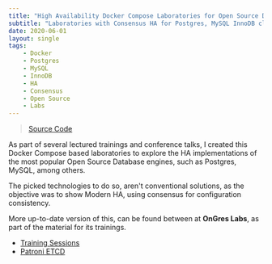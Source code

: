 ```yaml
---
title: "High Availability Docker Compose Laboratories for Open Source Databases"
subtitle: "Laboratories with Consensus HA for Postgres, MySQL InnoDB cluster and others"
date: 2020-06-01
layout: single
tags:
    - Docker
    - Postgres
    - MySQL
    - InnoDB
    - HA
    - Consensus
    - Open Source
    - Labs 
---
```


> [Source Code](https://gitlab.com/3manuek/HA_PoC) 

As part of several lectured trainings and conference talks, I created this Docker Compose based laboratories to explore the HA implementations of the most popular Open Source Database engines, such as Postgres, MySQL, among others.

The picked technologies to do so, aren't conventional solutions, as the objective was to show Modern HA, using consensus for configuration consistency.

More up-to-date version of this, can be found between at **OnGres Labs**, as part of the material for its trainings. 

- [Training Sessions](https://gitlab.com/ongresinc/labs/training_sessions/)
- [Patroni ETCD](https://gitlab.com/ongresinc/labs/patroni_etcd)
